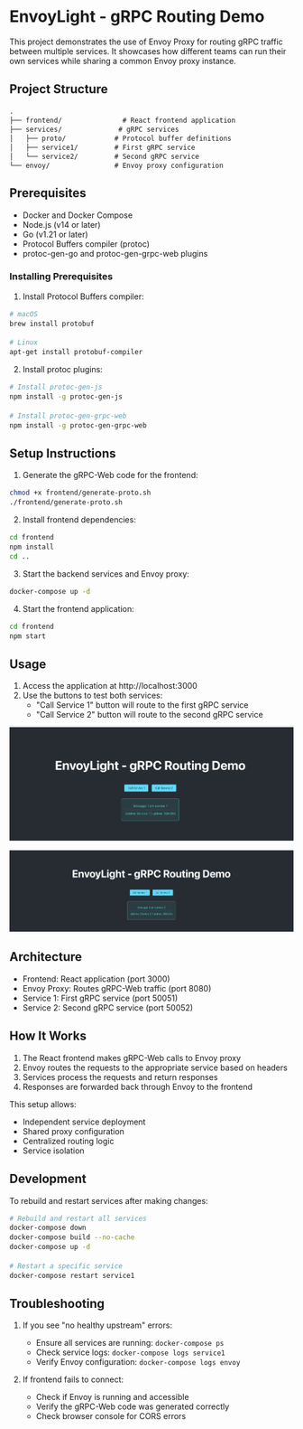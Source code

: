 # EnvoyLight - gRPC Routing Demo

This project demonstrates the use of Envoy Proxy for routing gRPC traffic between multiple services. It showcases how different teams can run their own services while sharing a common Envoy proxy instance.

## Project Structure
```
.
├── frontend/               # React frontend application
├── services/              # gRPC services
│   ├── proto/            # Protocol buffer definitions
│   ├── service1/         # First gRPC service
│   └── service2/         # Second gRPC service
└── envoy/                # Envoy proxy configuration
```

## Prerequisites

- Docker and Docker Compose
- Node.js (v14 or later)
- Go (v1.21 or later)
- Protocol Buffers compiler (protoc)
- protoc-gen-go and protoc-gen-grpc-web plugins

### Installing Prerequisites

1. Install Protocol Buffers compiler:
```bash
# macOS
brew install protobuf

# Linux
apt-get install protobuf-compiler
```

2. Install protoc plugins:
```bash
# Install protoc-gen-js
npm install -g protoc-gen-js

# Install protoc-gen-grpc-web
npm install -g protoc-gen-grpc-web
```

## Setup Instructions

1. Generate the gRPC-Web code for the frontend:
```bash
chmod +x frontend/generate-proto.sh
./frontend/generate-proto.sh
```

2. Install frontend dependencies:
```bash
cd frontend
npm install
cd ..
```

3. Start the backend services and Envoy proxy:
```bash
docker-compose up -d
```

4. Start the frontend application:
```bash
cd frontend
npm start
```

## Usage

1. Access the application at http://localhost:3000
2. Use the buttons to test both services:
   - "Call Service 1" button will route to the first gRPC service
   - "Call Service 2" button will route to the second gRPC service

![](service1-click.png)

![](service2-click.png)


## Architecture

- Frontend: React application (port 3000)
- Envoy Proxy: Routes gRPC-Web traffic (port 8080)
- Service 1: First gRPC service (port 50051)
- Service 2: Second gRPC service (port 50052)


## How It Works

1. The React frontend makes gRPC-Web calls to Envoy proxy
2. Envoy routes the requests to the appropriate service based on headers
3. Services process the requests and return responses
4. Responses are forwarded back through Envoy to the frontend

This setup allows:
- Independent service deployment
- Shared proxy configuration
- Centralized routing logic
- Service isolation

## Development

To rebuild and restart services after making changes:

```bash
# Rebuild and restart all services
docker-compose down
docker-compose build --no-cache
docker-compose up -d

# Restart a specific service
docker-compose restart service1
```

## Troubleshooting

1. If you see "no healthy upstream" errors:
   - Ensure all services are running: `docker-compose ps`
   - Check service logs: `docker-compose logs service1`
   - Verify Envoy configuration: `docker-compose logs envoy`

2. If frontend fails to connect:
   - Check if Envoy is running and accessible
   - Verify the gRPC-Web code was generated correctly
   - Check browser console for CORS errors 